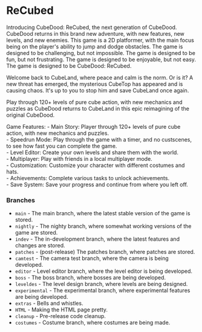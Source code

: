 # ReCubed

Introducing CubeDood: ReCubed, the next generation of CubeDood. CubeDood returns in this brand new adventure, with new features, new levels, and new enemies.
This game is a 2D platformer, with the main focus being on the player's ability to jump and dodge obstacles. The game is designed to be challenging, but not impossible. The game is designed to be fun, but not frustrating. The game is designed to be enjoyable, but not easy. The game is designed to be CubeDood: ReCubed.

Welcome back to CubeLand, where peace and calm is the norm. Or is it?
A new threat has emerged, the mysterious CubeTop has appeared and is causing chaos.
It's up to you to stop him and save CubeLand once again.

Play through 120+ levels of pure cube action, with new mechanics and puzzles as
CubeDood returns to CubeLand in this epic reimagining of the original CubeDood.

Game Features:
    - Main Story: Player through 120+ levels of pure cube action, with new mechanics and puzzles.  
    - Speedrun Mode: Play through the game with a timer, and no custscenes, to see how fast you can complete the game.   
    - Level Editor: Create your own levels and share them with the world.   
    - Multiplayer: Play with friends in a local multiplayer mode.   
    - Customization: Customize your character with different costumes and hats.   
    - Achievements: Complete various tasks to unlock achievements.   
    - Save System: Save your progress and continue from where you left off.   

### Branches

- `main` - The main branch, where the latest stable version of the game is stored.
- `nightly` - The nighty branch, where somewhat working versions of the game are stored.
- `indev` - The in-development branch, where the latest features and changes are stored.
- `patches` - (post-release) The patches branch, where patches are stored.
- `camtest` - The camera test branch, where the camera is being developed.
- `editor` - Level editor branch, where the level editor is being developed.
- `boss` - The boss branch, where bosses are being developed.
- `leveldes` - The level design branch, where levels are being designed.
- `experimental` - The experimental branch, where experimental features are being developed.
- `extras` - Bells and whistles.
- `HTML` - Making the HTML page pretty.
- `cleanup` - Pre-release code cleanup.
- `costumes` - Costume branch, where costumes are being made.

